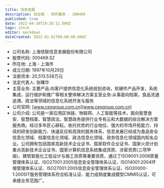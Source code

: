```yaml
---
title: 信息发展
description: 创业板 - 软件服务 - 300469
published: true
date: 2022-04-30T19:28:11.000Z
tags: stock
editor: markdown
dateCreated: 2022-01-01T00:00:00.000Z
---
```


- 公司名称: 上海信联信息发展股份有限公司
- 股票代码: 300469.SZ
- 所在地: 上海 - 上海市
- 成立日期: 1997年10月29日
- 注册资本: 20,513.538万元
- 法定代表人: 张曙华
- 主营业务: 主要产品:向客户提供信息化系统规划咨询，软硬件产品开发，系统集成，运行维护和推广等相关整体解决方案主营业务:从事面向档案，食品流通追溯，政法等领域的信息化系统开发与服务
- 公司官网: [www.cesgroup.com.cn](www.cesgroup.com.cn)
- 公司介绍: 公司是一家应用区块链、物联网、人工智能等技术，面向智慧食安、智慧档案、智慧政法、智慧政务提供行业专有云和大数据的综合解决方案服务商。经过多年匠心耕耘，依托优势的行业地位、强大的市场开拓能力、持续的研发创新能力、快速反应和高效的服务体系，信息发展已经成为食品安全信息化领域、档案信息化领域、政法信息化领域、政务信息化领域国内知名企业。公司拥有包括国家高新技术企业证书、国家软件企业证书、国家火炬计划重点高新技术企业证书、国家计算机信息系统集成资质、涉密资质(三项甲级)、建筑智能化工程设计与施工资质等重要资质，通过了ISO9001:2008质量管理体系认证、ISO27001:2005信息安全管理体系认证、ISO14001:2004环境管理体系认证、ISO27001:2005信息安全管理体系认证、ISO20000-1:2005IT服务管理体系符合标准认证、能力成熟度集成模型CMMI5认证，可承接业务范围广。


